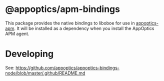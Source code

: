 # @appoptics/apm-bindings

This package provides the native bindings to liboboe for use in [appoptics-apm](https://github.com/appoptics/appoptics-apm-node). It will be installed as a dependency when you install the AppOptics APM agent.

# Developing

See: https://github.com/appoptics/appoptics-bindings-node/blob/master/.github/README.md
